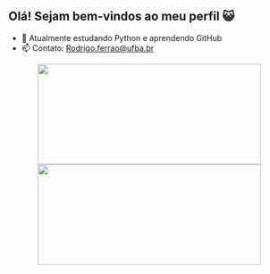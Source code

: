 ## Olá! Sejam bem-vindos ao meu perfil 😺

- 🌱 Atualmente estudando Python e aprendendo GitHub
- 📫 Contato: Rodrigo.ferrao@ufba.br

<div align="center">
<a href="https://github.com/RodrigoFerrao">
<img height="180em" width="400em" src="https://github-readme-stats.vercel.app/api?username=RodrigoFerrao&show_icons=false&theme=merko&include_all_commits=true&count_private=true"/>
  <img height="180em" width="400em" src="https://github-readme-stats.vercel.app/api/top-langs/?username=RodrigoFerrao&langs_count=7&theme=merko"/>
</div>
